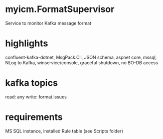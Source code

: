 # myicm.FormatSupervisor
Service to monitor Kafka message format

# highlights
confluent-kafka-dotnet, MsgPack.Cli, JSON schema, aspnet core, mssql, NLog to Kafka, winservice/console, graceful shutdown, no BO-DB access

# kafka topics
read: any
write: format.issues

# requirements
MS SQL instance, installed Rule table (see Scripts folder)